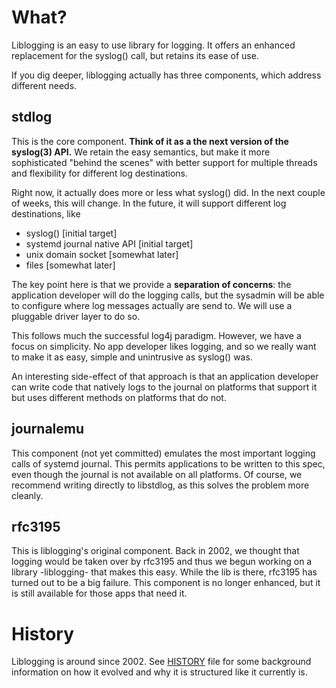 What?
=====
Liblogging is an easy to use library for logging. It offers an enhanced
replacement for the syslog() call, but retains its ease of use.

If you dig deeper, liblogging actually has three components, which address
different needs.

stdlog
------
This is the core component. **Think of it as a the next version of the
syslog(3) API.** We retain the easy semantics, but make it more sophisticated
"behind the scenes" with better support for multiple threads and flexibility
for different log destinations.

Right now, it actually does more or less what syslog() did.  In the next couple
of weeks, this will change. In the future, it will support different log
destinations, like

* syslog()  [initial target]
* systemd journal native API  [initial target]
* unix domain socket [somewhat later]
* files [somewhat later]

The key point here is that we provide a **separation of concerns**: the
application developer will do the logging calls, but the sysadmin will
be able to configure where log messages actually are send to. We will
use a pluggable driver layer to do so.

This follows much the successful log4j paradigm. However, we have a
focus on simplicity. No app developer likes logging, and so we really
want to make it as easy, simple and unintrusive as syslog() was.

An interesting side-effect of that approach is that an application developer
can write code that natively logs to the journal on platforms that support
it but uses different methods on platforms that do not.

journalemu
----------
This component (not yet committed) emulates the most important logging
calls of systemd journal. This permits applications to be written to this
spec, even though the journal is not available on all platforms. Of course,
we recommend writing directly to libstdlog, as this solves the problem
more cleanly.

rfc3195
-------
This is liblogging's original component. Back in 2002, we thought that
logging would be taken over by rfc3195 and thus we begun working on a
library -liblogging- that makes this easy. While the lib is there, rfc3195
has turned out to be a big failure. This component is no longer enhanced,
but it is still available for those apps that need it.

History
=======
Liblogging is around since 2002. See [HISTORY](HISTORY.md) file for some
background information on how it evolved and why it is structured like
it currently is.
